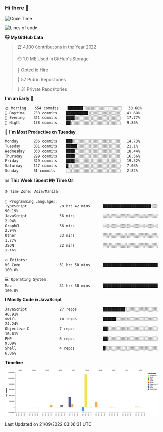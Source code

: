 ### Hi there 👋

<!--START_SECTION:waka-->
![Code Time](http://img.shields.io/badge/Code%20Time-3%2C107%20hrs%2039%20mins-blue)

![Lines of code](https://img.shields.io/badge/From%20Hello%20World%20I%27ve%20Written-2%20Million%20lines%20of%20code-blue)

**🐱 My GitHub Data** 

> 🏆 4,100 Contributions in the Year 2022
 > 
> 📦 1.0 MB Used in GitHub's Storage 
 > 
> 💼 Opted to Hire
 > 
> 📜 57 Public Repositories 
 > 
> 🔑 31 Private Repositories  
 > 
**I'm an Early 🐤** 

```text
🌞 Morning    554 commits    ███████░░░░░░░░░░░░░░░░░░   30.68% 
🌆 Daytime    753 commits    ██████████░░░░░░░░░░░░░░░   41.69% 
🌃 Evening    321 commits    ████░░░░░░░░░░░░░░░░░░░░░   17.77% 
🌙 Night      178 commits    ██░░░░░░░░░░░░░░░░░░░░░░░   9.86%

```
📅 **I'm Most Productive on Tuesday** 

```text
Monday       266 commits    ███░░░░░░░░░░░░░░░░░░░░░░   14.73% 
Tuesday      381 commits    █████░░░░░░░░░░░░░░░░░░░░   21.1% 
Wednesday    333 commits    ████░░░░░░░░░░░░░░░░░░░░░   18.44% 
Thursday     299 commits    ████░░░░░░░░░░░░░░░░░░░░░   16.56% 
Friday       349 commits    ████░░░░░░░░░░░░░░░░░░░░░   19.32% 
Saturday     127 commits    █░░░░░░░░░░░░░░░░░░░░░░░░   7.03% 
Sunday       51 commits     ░░░░░░░░░░░░░░░░░░░░░░░░░   2.82%

```


📊 **This Week I Spent My Time On** 

```text
⌚︎ Time Zone: Asia/Manila

💬 Programming Languages: 
TypeScript               28 hrs 42 mins      ██████████████████████░░░   90.19% 
JavaScript               56 mins             ░░░░░░░░░░░░░░░░░░░░░░░░░   2.94% 
GraphQL                  56 mins             ░░░░░░░░░░░░░░░░░░░░░░░░░   2.94% 
Other                    33 mins             ░░░░░░░░░░░░░░░░░░░░░░░░░   1.77% 
JSON                     22 mins             ░░░░░░░░░░░░░░░░░░░░░░░░░   1.16%

🔥 Editors: 
VS Code                  31 hrs 50 mins      █████████████████████████   100.0%

💻 Operating System: 
Mac                      31 hrs 50 mins      █████████████████████████   100.0%

```

**I Mostly Code in JavaScript** 

```text
JavaScript               27 repos            ██████████░░░░░░░░░░░░░░░   40.91% 
Swift                    16 repos            ██████░░░░░░░░░░░░░░░░░░░   24.24% 
Objective-C              7 repos             ██░░░░░░░░░░░░░░░░░░░░░░░   10.61% 
PHP                      6 repos             ██░░░░░░░░░░░░░░░░░░░░░░░   9.09% 
Shell                    4 repos             █░░░░░░░░░░░░░░░░░░░░░░░░   6.06%

```


**Timeline**

![Chart not found](https://raw.githubusercontent.com/rad182/rad182/main/charts/bar_graph.png) 


 Last Updated on 21/09/2022 03:06:31 UTC
<!--END_SECTION:waka-->


<!--
**rad182/rad182** is a ✨ _special_ ✨ repository because its `README.md` (this file) appears on your GitHub profile.

Here are some ideas to get you started:

- 🔭 I’m currently working on ...
- 🌱 I’m currently learning ...
- 👯 I’m looking to collaborate on ...
- 🤔 I’m looking for help with ...
- 💬 Ask me about ...
- 📫 How to reach me: ...
- 😄 Pronouns: ...
- ⚡ Fun fact: ...
-->
